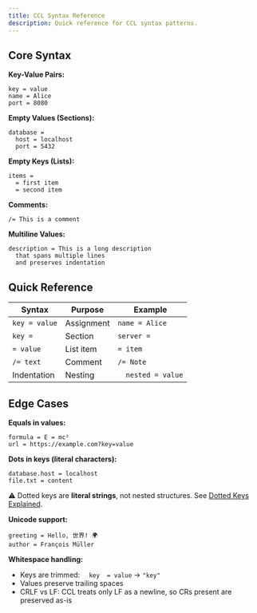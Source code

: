 ```yaml
---
title: CCL Syntax Reference
description: Quick reference for CCL syntax patterns.
---
```


## Core Syntax

**Key-Value Pairs:**
```ccl
key = value
name = Alice
port = 8080
```

**Empty Values (Sections):**
```ccl
database =
  host = localhost
  port = 5432
```

**Empty Keys (Lists):**
```ccl
items =
  = first item
  = second item
```

**Comments:**
```ccl
/= This is a comment
```

**Multiline Values:**
```ccl
description = This is a long description
  that spans multiple lines
  and preserves indentation
```

## Quick Reference

| Syntax | Purpose | Example |
|--------|---------|---------|
| `key = value` | Assignment | `name = Alice` |
| `key =` | Section | `server =` |
| `= value` | List item | `= item` |
| `/= text` | Comment | `/= Note` |
| Indentation | Nesting | `  nested = value` |

## Edge Cases

**Equals in values:**
```ccl
formula = E = mc²
url = https://example.com?key=value
```

**Dots in keys (literal characters):**
```ccl
database.host = localhost
file.txt = content
```
⚠️ Dotted keys are **literal strings**, not nested structures. See [Dotted Keys Explained](/dotted-keys-explained).

**Unicode support:**
```ccl
greeting = Hello, 世界! 🌍
author = François Müller
```

**Whitespace handling:**
- Keys are trimmed: `  key  = value` → `"key"`
- Values preserve trailing spaces
- CRLF vs LF: CCL treats only LF as a newline, so CRs present are preserved as-is
